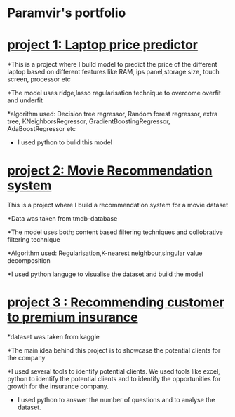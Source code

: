 # Paramvir's portfolio

# [project 1: Laptop price predictor](https://github.com/sparambali/laptop-price-predictor)

*This is a project where I build model to predict the price of the different laptop based on different features like RAM, ips panel,storage size, touch screen, processor etc

*The model uses  ridge,lasso regularisation technique to overcome overfit and underfit

*algorithm used: Decision tree regressor, Random forest regressor, extra tree, KNeighborsRegressor, GradientBoostingRegressor, AdaBoostRegressor etc 

* I used python to bulid this model


# [project 2: Movie Recommendation system](https://github.com/sparambali/movie-recommending-system)

This is a project where I build a recommendation system for a movie dataset

*Data was taken from tmdb-database

*The model uses both; content based filtering techniques and collobrative filtering technique

*Algorithm used: Regularisation,K-nearest neighbour,singular value decomposition

*I  used python languge to visualise the dataset and build the model

# [project 3 : Recommending customer to premium insurance](https://github.com/sparambali/capstone-project1)

*dataset was taken from kaggle

*The main idea behind this project is to showcase the potential clients for the company

*I used several tools to identify potential clients. We  used tools like excel, python to identify the potential clients and to identify the opportunities for growth for the insurance company.

* I used python to answer the number of questions and to analyse the dataset.





